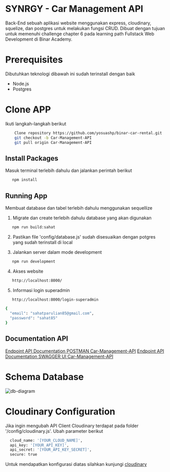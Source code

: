 # SYNRGY - Car Management API

Back-End sebuah aplikasi website menggunakan express, cloudinary, squelize, dan postgres untuk melakukan fungsi CRUD. Dibuat dengan tujuan untuk memenuhi challenge chapter 6 pada learning path Fullstack Web Development di Binar Academy.

# Prerequisites
Dibutuhkan teknologi dibawah ini sudah terinstall dengan baik
- Node.js
- Postgres

# Clone APP
Ikuti langkah-langkah berikut
```bash
    Clone repository https://github.com/yosuashp/binar-car-rental.git
    git checkout -b Car-Management-API
    git pull origin Car-Management-API
```
## Install Packages
Masuk terminal terlebih dahulu dan jalankan perintah berikut
```bash
   npm install
```

## Running App
Membuat database dan tabel terlebih dahulu menggunakan sequellize
1. Migrate dan create terlebih dahulu database yang akan digunakan
```bash
   npm run build:sahat
```
2. Pastikan file 'config/database.js' sudah disesuaikan dengan potgres yang sudah terinstall di local

3. Jalankan server dalam mode development
```bash
   npm run development
```
4. Akses website
```bash
   http://localhost:8000/
```
5. Informasi login superadmin
```bash
   http://localhost:8000/login-superadmin
```
```bash
{
  "email": "sahatparulian85@gmail.com",
  "password": "sahat85"
}
```
## Documentation API
[Endpoint API Documentation POSTMAN Car-Management-API](https://documenter.getpostman.com/view/30942070/2s9YeD6rq8)
[Endpoint API Documentation SWAGGER UI Car-Management-API](https://localhost:8000/api-docs)

# Schema Database
![db-diagram](https://github.com/yosuashp/binar-car-rental/assets/64104610/67f826f5-9a1f-4ced-90ef-dfd13a675b28)

# Cloudinary Configuration
Jika ingin mengubah API Client Cloudinary terdapat pada folder '/config/cloudinary.js'. Ubah parameter berikut

```bash
  cloud_name: '[YOUR_CLOUD_NAME]',
  api_key: '[YOUR_API_KEY]',
  api_secret: '[YOUR_API_KEY_SECRET]',
  secure: true
```

Untuk mendapatkan konfigurasi diatas silahkan kunjungi [cloudinary](https://console.cloudinary.com/pm/c-8658ff03fff67c57fd39d10af19494/media-explorer)